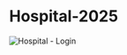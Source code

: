 # Hospital-2025

![Hospital - Login](https://github.com/user-attachments/assets/5492e7a8-9d79-434f-9504-e824d043ed2a)


